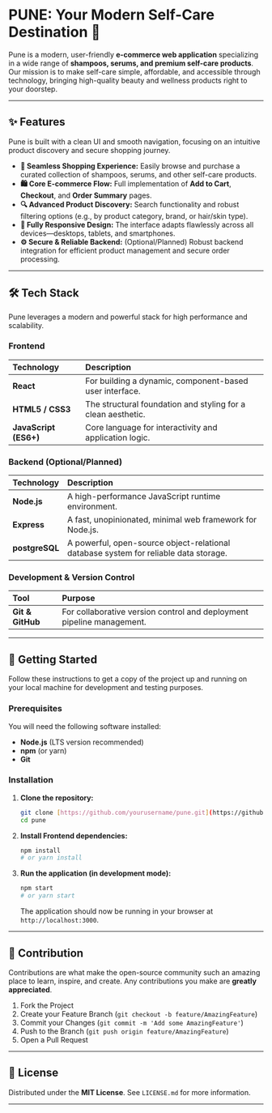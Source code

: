 # PUNE: Your Modern Self-Care Destination 🧴

Pune is a modern, user-friendly **e-commerce web application** specializing in a wide range of **shampoos, serums, and premium self-care products**. Our mission is to make self-care simple, affordable, and accessible through technology, bringing high-quality beauty and wellness products right to your doorstep.

---

## ✨ Features

Pune is built with a clean UI and smooth navigation, focusing on an intuitive product discovery and secure shopping journey.

* **🛒 Seamless Shopping Experience:** Easily browse and purchase a curated collection of shampoos, serums, and other self-care products.
* **🛍️ Core E-commerce Flow:** Full implementation of **Add to Cart**, **Checkout**, and **Order Summary** pages.
* **🔍 Advanced Product Discovery:** Search functionality and robust filtering options (e.g., by product category, brand, or hair/skin type).
* **📱 Fully Responsive Design:** The interface adapts flawlessly across all devices—desktops, tablets, and smartphones.
* **⚙️ Secure & Reliable Backend:** (Optional/Planned) Robust backend integration for efficient product management and secure order processing.

---

## 🛠️ Tech Stack

Pune leverages a modern and powerful stack for high performance and scalability.

### Frontend
| Technology | Description |
| :--- | :--- |
| **React** | For building a dynamic, component-based user interface. |
| **HTML5 / CSS3** | The structural foundation and styling for a clean aesthetic. |
| **JavaScript (ES6+)** | Core language for interactivity and application logic. |

### Backend (Optional/Planned)
| Technology | Description |
| :--- | :--- |
| **Node.js** | A high-performance JavaScript runtime environment. |
| **Express** | A fast, unopinionated, minimal web framework for Node.js. |
| **postgreSQL** | A powerful, open-source object-relational database system for reliable data storage. |

### Development & Version Control
| Tool | Purpose |
| :--- | :--- |
| **Git & GitHub** | For collaborative version control and deployment pipeline management. |

---

## 🚀 Getting Started

Follow these instructions to get a copy of the project up and running on your local machine for development and testing purposes.

### Prerequisites

You will need the following software installed:

* **Node.js** (LTS version recommended)
* **npm** (or yarn)
* **Git**

### Installation

1.  **Clone the repository:**
    ```bash
    git clone [https://github.com/yourusername/pune.git](https://github.com/yourusername/pune.git)
    cd pune
    ```

2.  **Install Frontend dependencies:**
    ```bash
    npm install
    # or yarn install
    ```

3.  **Run the application (in development mode):**
    ```bash
    npm start
    # or yarn start
    ```
    The application should now be running in your browser at `http://localhost:3000`.

---

## 🤝 Contribution

Contributions are what make the open-source community such an amazing place to learn, inspire, and create. Any contributions you make are **greatly appreciated**.

1.  Fork the Project
2.  Create your Feature Branch (`git checkout -b feature/AmazingFeature`)
3.  Commit your Changes (`git commit -m 'Add some AmazingFeature'`)
4.  Push to the Branch (`git push origin feature/AmazingFeature`)
5.  Open a Pull Request

---

## 📄 License

Distributed under the **MIT License**. See `LICENSE.md` for more information.

---
